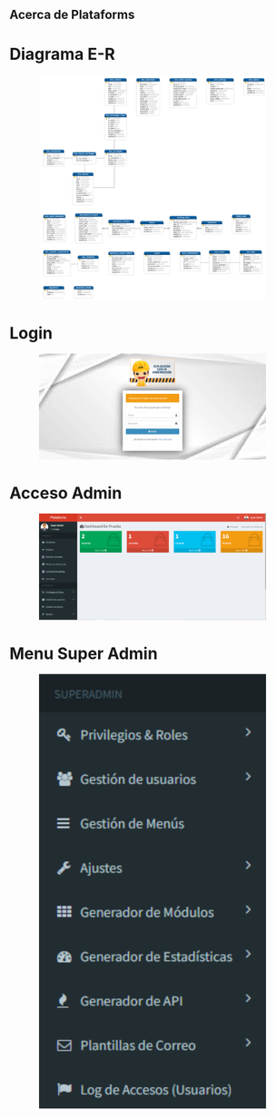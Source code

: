 

## Acerca de Plataforms

# Diagrama E-R
<p align="center"><a href="#" target="_blank"><img src="markdown/diagramaer.png" width="400"></a></p>

# Login
<p align="center"><a href="#" target="_blank"><img src="markdown/login.png" width="400"></a></p>

# Acceso Admin
<p align="center"><a href="#" target="_blank"><img src="markdown/adminlte.png" width="400"></a></p>

# Menu Super Admin
<p align="center"><a href="#" target="_blank"><img src="markdown/menu_admin.png" width="400"></a></p>
